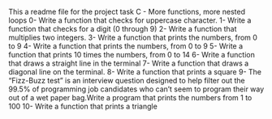This a readme file for the project task C - More functions, more nested loops
0- Write a function that checks for uppercase character.
1- Write a function that checks for a digit (0 through 9)
2- Write a function that multiplies two integers.
3- Write a function that prints the numbers, from 0 to 9
4- Write a function that prints the numbers, from 0 to 9
5- Write a function that prints 10 times the numbers, from 0 to 14
6- Write a function that draws a straight line in the terminal
7- Write a function that draws a diagonal line on the terminal.
8- Write a function that prints a square
9- The “Fizz-Buzz test” is an interview question designed to help filter out the 99.5% of programming job candidates who can’t seem to program their way out of a wet paper bag.Write a program that prints the numbers from 1 to 100
10- Write a function that prints a triangle
